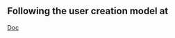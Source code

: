 ## Following the user creation model at

[Doc](https://simpleisbetterthancomplex.com/tutorial/2017/02/18/how-to-create-user-sign-up-view.html)